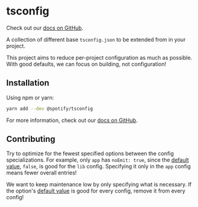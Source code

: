 # tsconfig

Check out our [docs on GitHub].

A collection of different base `tsconfig.json` to be extended from in your project.

This project aims to reduce per-project configuration as much as possible. With good defaults, we can focus on building, not configuration!

## Installation

Using npm or yarn:

```sh
yarn add --dev @spotify/tsconfig
```

For more information, check out our [docs on GitHub].

## Contributing

Try to optimize for the fewest specified options between the config specializations. For example, only `app` has `noEmit: true`, since the [default value][compiler options], `false`, is good for the `lib` config. Specifying it only in the `app` config means fewer overall entries!

We want to keep maintenance low by only specifying what is necessary. If the option's [default value][compiler options] is good for every config, remove it from every config!

[compiler options]: https://www.typescriptlang.org/docs/handbook/compiler-options.html
[docs on github]: ./docs
